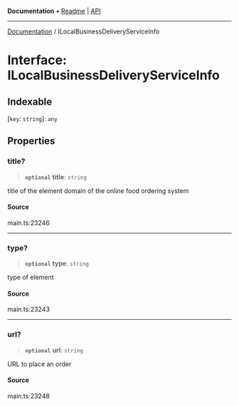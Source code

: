 **Documentation** • [Readme](../README.md) \| [API](../globals.md)

***

[Documentation](../README.md) / ILocalBusinessDeliveryServiceInfo

# Interface: ILocalBusinessDeliveryServiceInfo

## Indexable

 \[`key`: `string`\]: `any`

## Properties

### title?

> **`optional`** **title**: `string`

title of the element
domain of the online food ordering system

#### Source

main.ts:23246

***

### type?

> **`optional`** **type**: `string`

type of element

#### Source

main.ts:23243

***

### url?

> **`optional`** **url**: `string`

URL to place an order

#### Source

main.ts:23248
